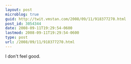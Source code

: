 ```yaml
---
layout: post
microblog: true
guid: http://twit.vmstan.com/2008/09/11/918377270.html
post_id: 3054344
date: 2008-09-11T19:29:54-0600
lastmod: 2008-09-11T19:29:54-0600
type: post
url: /2008/09/11/918377270.html
---
```

I don't feel good.
